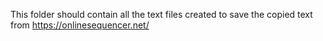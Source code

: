 This folder should contain all the text files created to save the copied text from https://onlinesequencer.net/
